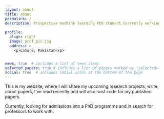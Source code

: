 ```yaml
---
layout: about
title: about
permalink: /
description: Prospective machine learning PhD student.Currently working on the following ideas Improving machine learning models, reducing bias in networks, Transfer learning and Mathematical understanding of deep learning. <a href="#">Affiliations</a>
    
profile:
  align: right
  image: prof_pic.jpg
  address: >
    <p>Lahore, Pakistan</p>


news: true  # includes a list of news items
selected_papers: true # includes a list of papers marked as "selected={true}"
social: true  # includes social icons at the bottom of the page
---
```


</p>This is my website, where I will share my upcoming research projects, write about papers, I've read recently and will also host code for my published papers. </p>
Currently, looking for admissions into a PhD programme and in search for professors to work with.
